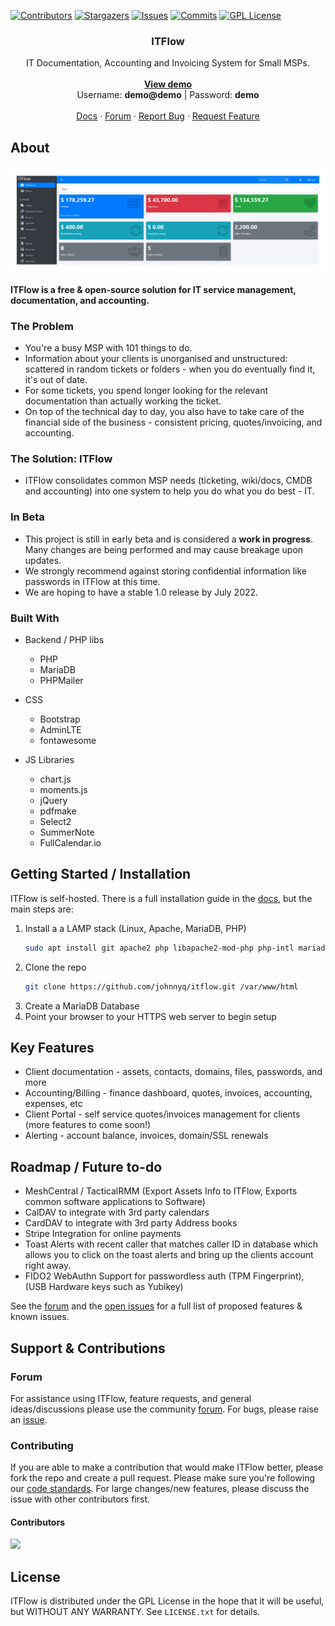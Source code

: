 <div id="top"></div>

<!-- PROJECT SHIELDS -->
[![Contributors][contributors-shield]][contributors-url]
[![Stargazers][stars-shield]][stars-url]
[![Issues][issues-shield]][issues-url]
[![Commits][commit-shield]][commit-url]
[![GPL License][license-shield]][license-url]

<!-- PROJECT LOGO -->
<div align="center">
  <!-- <a href="https://github.com/johnnyq/itflow">
    <img src="images/logo.png" alt="Logo" width="80" height="80">
  </a> -->

  <h3 align="center">ITFlow</h3>

  <p align="center">
    IT Documentation, Accounting and Invoicing System for Small MSPs.
    <br />
    <br />
    <a href="https://demo.itflow.org"><strong>View demo</strong></a>
    <br />
    Username: <b>demo@demo</b> | Password: <b>demo</b>
    <br />
    <br />
    <a href="https://github.com/johnnyq/itflow">Docs</a>
    ·
    <a href="https://forum.itflow.org/">Forum</a>
    ·
    <a href="https://github.com/johnnyq/itflow/issues">Report Bug</a>
    ·
    <a href="https://forum.itflow.org/t/features">Request Feature</a>
  </p>
</div>

<!-- ABOUT THE PROJECT -->
## About

[![ITFlow][product-screenshot]](https://itflow.org)

<b>ITFlow is a free & open-source solution for IT service management, documentation, and accounting.</b>

### The Problem
- You're a busy MSP with 101 things to do. 
- Information about your clients is unorganised and unstructured: scattered in random tickets or folders - when you do eventually find it, it's out of date. 
- For some tickets, you spend longer looking for the relevant documentation than actually working the ticket. 
- On top of the technical day to day, you also have to take care of the financial side of the business - consistent pricing, quotes/invoicing, and accounting. 

### The Solution: ITFlow
- ITFlow consolidates common MSP needs (ticketing, wiki/docs, CMDB and accounting) into one system to help you do what you do best - IT.

### In Beta
* This project is still in early beta and is considered a **work in progress**.  Many changes are being performed and may cause breakage upon updates. 
* We strongly recommend against storing confidential information like passwords in ITFlow at this time.
* We are hoping to have a stable 1.0 release by July 2022.

<!-- BUILT WITH -->
### Built With

* Backend / PHP libs
  * PHP
  * MariaDB
  * PHPMailer

* CSS
  * Bootstrap
  * AdminLTE
  * fontawesome

* JS Libraries
  * chart.js
  * moments.js
  * jQuery
  * pdfmake
  * Select2
  * SummerNote
  * FullCalendar.io

<!-- GETTING STARTED -->
## Getting Started / Installation

ITFlow is self-hosted. There is a full installation guide in the [docs](https://itflow.org/docs.php?doc_id=1), but the main steps are:

1. Install a a LAMP stack (Linux, Apache, MariaDB, PHP)
   ```sh
   sudo apt install git apache2 php libapache2-mod-php php-intl mariadb-server
   ```  
2. Clone the repo
   ```sh
   git clone https://github.com/johnnyq/itflow.git /var/www/html
   ```
3. Create a MariaDB Database
4. Point your browser to your HTTPS web server to begin setup

<!-- FEATURES -->
## Key Features
* Client documentation - assets, contacts, domains, files, passwords, and more 
* Accounting/Billing - finance dashboard, quotes, invoices, accounting, expenses, etc
* Client Portal - self service quotes/invoices management for clients (more features to come soon!)
* Alerting - account balance, invoices, domain/SSL renewals
  
<!-- ROADMAP -->
## Roadmap / Future to-do

* MeshCentral / TacticalRMM (Export Assets Info to ITFlow, Exports common software applications to Software)
* CalDAV to integrate with 3rd party calendars
* CardDAV to integrate with 3rd party Address books
* Stripe Integration for online payments
* Toast Alerts with recent caller that matches caller ID in database which allows you to click on the toast alerts and bring up the clients account right away.
* FIDO2 WebAuthn Support for passwordless auth (TPM Fingerprint), (USB Hardware keys such as Yubikey)

See the [forum](https://forum.itflow.org/d/11-road-map) and the [open issues](https://github.com/johnnyq/itflow/issues) for a full list of proposed features & known issues.


<!-- CONTRIBUTING -->
## Support & Contributions

### Forum
For assistance using ITFlow, feature requests, and general ideas/discussions please use the community [forum](https://forum.itflow.org).
For bugs, please raise an [issue](https://github.com/johnnyq/itflow/issues).

### Contributing
If you are able to make a contribution that would make ITFlow better, please fork the repo and create a pull request. Please make sure you're following our [code standards](https://itflow.org/docs.php?doc=coding-standards). 
For large changes/new features, please discuss the issue with other contributors first.

#### Contributors
<a href="https://github.com/johnnyq/itflow/graphs/contributors">
  <img src="https://contrib.rocks/image?repo=johnnyq/itflow" />
</a>

<!-- LICENSE -->
## License

ITFlow is distributed under the GPL License in the hope that it will be useful, but WITHOUT ANY WARRANTY.  See `LICENSE.txt` for details.


<!-- MARKDOWN LINKS & IMAGES -->
<!-- https://www.markdownguide.org/basic-syntax/#reference-style-links -->
[contributors-shield]: https://img.shields.io/github/contributors/johnnyq/itflow.svg?style=for-the-badge
[contributors-url]: https://github.com/johnnyq/itflow/graphs/contributors
[forks-shield]: https://img.shields.io/github/forks/johnnyq/itflow.svg?style=for-the-badge
[forks-url]: https://github.com/johnnyq/itflow/network/members
[stars-shield]: https://img.shields.io/github/stars/johnnyq/itflow.svg?style=for-the-badge
[stars-url]: https://github.com/johnnyq/itflow/stargazers
[issues-shield]: https://img.shields.io/github/issues/johnnyq/itflow.svg?style=for-the-badge
[issues-url]: https://github.com/johnnyq/itflow/issues
[license-shield]: https://img.shields.io/github/license/johnnyq/itflow.svg?style=for-the-badge
[license-url]: https://github.com/johnnyq/itflow/blob/master/LICENSE.txt
[commit-shield]: https://img.shields.io/github/last-commit/johnnyq/itflow?style=for-the-badge
[commit-url]: https://github.com/johnnyq/itflow/commits/master
[product-screenshot]: .github/dash.png

<!-- https://github.com/othneildrew/Best-README-Template -->
